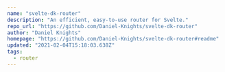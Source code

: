 ```yaml
---
name: "svelte-dk-router"
description: "An efficient, easy-to-use router for Svelte."
repo_url: "https://github.com/Daniel-Knights/svelte-dk-router"
author: "Daniel Knights"
homepage: "https://github.com/Daniel-Knights/svelte-dk-router#readme"
updated: "2021-02-04T15:18:03.638Z"
tags: 
  - router
---
```

